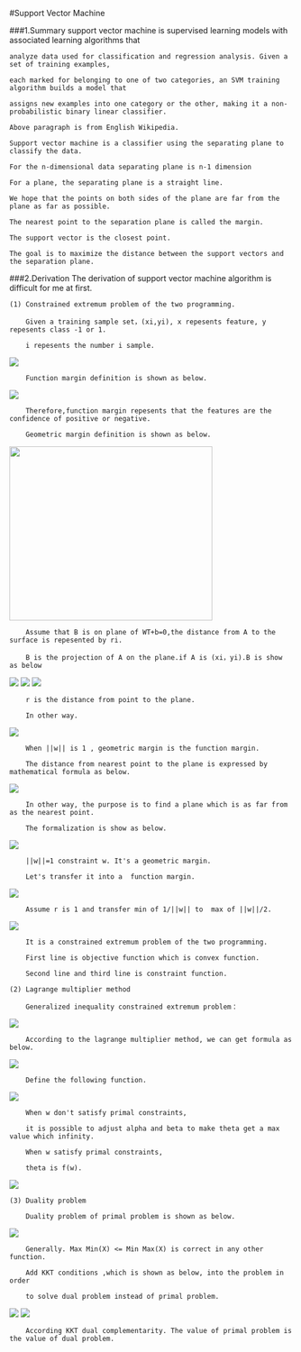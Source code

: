 #Support Vector Machine

###1.Summary
    support vector machine is supervised learning models with associated learning algorithms that 
    
    analyze data used for classification and regression analysis. Given a set of training examples, 
    
    each marked for belonging to one of two categories, an SVM training algorithm builds a model that 
    
    assigns new examples into one category or the other, making it a non-probabilistic binary linear classifier. 
    
    Above paragraph is from English Wikipedia.
    
    Support vector machine is a classifier using the separating plane to classify the data.
    
    For the n-dimensional data separating plane is n-1 dimension

    For a plane, the separating plane is a straight line.
    
    We hope that the points on both sides of the plane are far from the plane as far as possible.
    
    The nearest point to the separation plane is called the margin.
    
    The support vector is the closest point.
    
    The goal is to maximize the distance between the support vectors and the separation plane.
    
###2.Derivation
    The derivation of support vector machine algorithm is difficult for me at first.
    
    (1) Constrained extremum problem of the two programming.
    
        Given a training sample set，(xi,yi), x repesents feature, y repesents class -1 or 1. 
        
        i repesents the number i sample.
        
<img src="http://chart.googleapis.com/chart?cht=tx&chl=z%3Dw%5E%7BT%7Dx%5E%7B(i)%7D%2Bb%3Cbr%3E%0A%3Cbr%3E%0Ag%3D1%2Cz%5Cge%200%3Cbr%3E%0A%3Cbr%3E%0Ag%3D-1%2Cz%3C0" style="border:none;" />
        
        Function margin definition is shown as below.
        
<img src="http://chart.googleapis.com/chart?cht=tx&chl=%20%5Chat%7B%5Cgamma%7D%5E%7B(i)%7D%3Dy%5E%7B(i)%7D(w%5E%7BT%7Dx%5E%7B(i)%7D%2Bb)" style="border:none;" />
        
        Therefore,function margin repesents that the features are the confidence of positive or negative.
        
        Geometric margin definition is shown as below.
        
<img src="http://images.cnblogs.com/cnblogs_com/jerrylead/201103/201103131131571364.png" height="309" width="360"/>

        Assume that B is on plane of WT+b=0,the distance from A to the surface is repesented by ri.
        
        B is the projection of A on the plane.if A is (xi，yi).B is show as below

<img src="http://chart.googleapis.com/chart?cht=tx&chl=x%3Dx%5E%7B(i)%7D-%5Cgamma%20%5E%7B(i)%7D%5Cfrac%7Bw%7D%7B%7C%7Cw%7C%7C%7D" style="border:none;" />

<img src="http://chart.googleapis.com/chart?cht=tx&chl=w%5E%7BT%7D(x%5E%7B(i)%7D-%5Cgamma%20%5E%7B(i)%7D%5Cfrac%7Bw%7D%7B%7C%7Cw%7C%7C%7D)%2Bb%3D0" style="border:none;" />

<img src="http://chart.googleapis.com/chart?cht=tx&chl=%5Cgamma%20%5E%7B(i)%7D%20%3D%20%5Cfrac%7Bw%5E%7BT%7Dx%5E%7B(i)%7D%2Bb%7D%7B%7C%7Cw%7C%7C%7D%3D(%5Cfrac%7Bw%7D%7B%7C%7Cw%7C%7C%7D)%5E%7BT%7Dx%5E%7B(i)%7D%2B%5Cfrac%7Bb%7D%7B%7C%7Cw%7C%7C%7D" style="border:none;" />

        r is the distance from point to the plane.
        
        In other way.
        
<img src="http://chart.googleapis.com/chart?cht=tx&chl=%5Cgamma%20%5E%7B(i)%7D%20%3Dy%5E%7B(i)%7D((%5Cfrac%7Bw%7D%7B%7C%7Cw%7C%7C%7D)%5E%7BT%7Dx%5E%7B(i)%7D%2B%5Cfrac%7Bb%7D%7B%7C%7Cw%7C%7C%7D)" style="border:none;" />

        When ||w|| is 1 , geometric margin is the function margin.
        
        The distance from nearest point to the plane is expressed by mathematical formula as below.
        
<img src="http://chart.googleapis.com/chart?cht=tx&chl=%5Cgamma%20%3D%20min_%7Bi%3D1%2C...m%7D%5Cgamma%20%5E%7B(i)%7D" style="border:none;" />
        
        In other way, the purpose is to find a plane which is as far from as the nearest point.
        
        The formalization is show as below.
        
<img src="http://chart.googleapis.com/chart?cht=tx&chl=max_%7B%5Cgamma%2Cw%2Cb%7D%5Cgamma%20%3Cbr%3E%0A%3Cbr%3E%0As.t.%20y%5E%7B(i)%7D(w%5E%7BT%7Dx%5E%7B(i)%2Bb%7D)%5Cge%20%5Cgamma%2Ci%3D1%2C...%2Cm%20%3Cbr%3E%0A%3Cbr%3E%0A%7C%7Cw%7C%7C%3D1%0A" style="border:none;" />
        
        ||w||=1 constraint w. It's a geometric margin.
        
        Let's transfer it into a  function margin.

<img src="http://chart.googleapis.com/chart?cht=tx&chl=max_%7B%5Cgamma%2Cw%2Cb%7D%20%5Cfrac%7B%5Cgamma%20%7D%7B%7C%7Cw%7C%7C%7D%3Cbr%3E%0A%3Cbr%3E%0As.t.%20y%5E%7B(i)%7D(w%5E%7BT%7Dx%5E%7B(i)%2Bb%7D)%5Cge%20%5Cgamma%2Ci%3D1%2C...%2Cm%20%3Cbr%3E%0A%3Cbr%3E%0A%0A" style="border:none;" />

        Assume r is 1 and transfer min of 1/||w|| to  max of ||w||/2.
        
<img src="http://chart.googleapis.com/chart?cht=tx&chl=min_%7B%5Cgamma%2Cw%2Cb%7D%20%5Cfrac%7B1%7D%7B2%7D%7C%7Cw%7C%7C%5E%7B2%7D%3Cbr%3E%0A%3Cbr%3E%0As.t.%20y%5E%7B(i)%7D(w%5E%7BT%7Dx%5E%7B(i)%2Bb%7D)%5Cge%201%2Ci%3D1%2C...%2Cm%20%3Cbr%3E%0A%3Cbr%3E%0A%0A" style="border:none;" />

        It is a constrained extremum problem of the two programming. 
        
        First line is objective function which is convex function.
        
        Second line and third line is constraint function.
        
    (2) Lagrange multiplier method
    
        Generalized inequality constrained extremum problem：
        
<img src="http://chart.googleapis.com/chart?cht=tx&chl=min_%7Bw%7D%20f(w)%3Cbr%3E%0A%3Cbr%3E%0A%20%20%20%20s.t.%20g_%7Bi%7D(w)%5Cle%200%2Ci%3D1%2C...%2Ck%20%3Cbr%3E%0A%3Cbr%3E%0A%20%20%20%20h_%7Bi%7D(w)%3D0%2C%20i%3D1%2C...l%0A%0A" style="border:none;" />

        According to the lagrange multiplier method, we can get formula as below.
        
<img src="http://chart.googleapis.com/chart?cht=tx&chl=L(w%2C%5Calpha%20%2C%20%5Cbeta%20)%3D%20f(w)%2B%5Csum_%7Bi%3D1%7D%5Ek%5Calpha_%7Bi%7Dg_%7Bi%7D(w)%2B%5Csum_%7Bi%3D1%7D%5El%5Cbeta_%7Bi%7Dh_%7Bi%7D(w)%0A" style="border:none;" />
        
        Define the following function.
        
<img src="http://chart.googleapis.com/chart?cht=tx&chl=%5Ctheta%20_%7Bp%7D%3Dmax_%7Bx%5Calpha.%5Cbeta%3A%20%5Calpha%5Cge%200%20%7D%20L(w%2C%5Calpha%2C%5Cbeta)" style="border:none;" />
        
        When w don't satisfy primal constraints,  
        
        it is possible to adjust alpha and beta to make theta get a max value which infinity. 
        
        When w satisfy primal constraints,
        
        theta is f(w).
        
<img src="http://chart.googleapis.com/chart?cht=tx&chl=Primal%20Problem%3Dmin_%7Bw%7Df(w)%3Dmin_%7Bw%7D%5Ctheta_%7Bp%7D(w)%3Dmin_%7Bw%7D%20max_%7B%5Calpha.%5Cbeta%3A%5Calpha%5Cge%200%7D%20L(w%2C%5Calpha%2C%5Cbeta)" style="border:none;" />

    (3) Duality problem
    
        Duality problem of primal problem is shown as below.
    
<img src="http://chart.googleapis.com/chart?cht=tx&chl=%5Ctheta%20_%7BD%7D(%5Calpha%2C%5Cbeta)%20%3D%20min_%7Bw%7D%20L(w%2C%5Calpha%2C%5Cbeta)%0A%3Cbr%3E%0A%3Cbr%3E%0Ad%5E%7B*%7D%3Dmax_%7B%5Calpha.%5Cbeta%3A%5Calpha%5Cge%200%7Dmin_%7Bw%7DL(w%2C%5Calpha%2C%5Cbeta)%3D%5Ctheta%20_%7BD%7D(%5Calpha%2C%5Cbeta)" style="border:none;" />
    
        Generally. Max Min(X) <= Min Max(X) is correct in any other function.
    
        Add KKT conditions ,which is shown as below, into the problem in order 
        
        to solve dual problem instead of primal problem.
    
<img src="http://chart.googleapis.com/chart?cht=tx&chl=%5Cfrac%7B%5Cpart%20L(w%5E%7B*%7D%2C%5Calpha%5E%7B*%7D%2C%5Cbeta%5E%7B*%7D)%7D%0A%7Bw_%7Bi%7D%7D%3D0%2Ci%3D1%2C...%2Cn%3Cbr%3E%0A%5Cfrac%7B%5Cpart%20L(w%5E%7B*%7D%2C%5Calpha%5E%7B*%7D%2C%5Cbeta%5E%7B*%7D)%7D%7B%5Cbeta_%7Bi%7D%7D%3D0%2Ci%3D1%2C...%2Cl%3Cbr%3E%0A%0A%0A" style="border:none;" />

<img src="http://chart.googleapis.com/chart?cht=tx&chl=%5Calpha%5E%7B*%7D_%7Bi%7Dg_%7Bi%7D(w%5E%7B*%7D)%3D0%2Ci%3D1%2C...k%3Cbr%3E%0Ag_%7Bi%7D(w%5E%7B*%7D)%5Cle%200%2Ci%3D1%2C...k%3Cbr%3E%0A%5Calpha%5E%7B*%7D%5Cge%200%2Ci%3D1%2C...k%3Cbr%3E%0A%0A%0A" style="border:none;" />

        According KKT dual complementarity. The value of primal problem is the value of dual problem.
    
    
    
    
    
    
    
    
        
        
        
        


